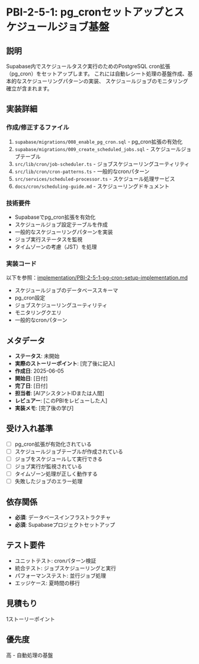# PBI-2-5-1: pg_cronセットアップとスケジュールジョブ基盤

## 説明

Supabase内でスケジュールタスク実行のためのPostgreSQL cron拡張（pg_cron）をセットアップします。
これには自動レシート処理の基盤作成、基本的なスケジューリングパターンの実装、
スケジュールジョブのモニタリング確立が含まれます。

## 実装詳細

### 作成/修正するファイル

1. `supabase/migrations/008_enable_pg_cron.sql` - pg_cron拡張の有効化
2. `supabase/migrations/009_create_scheduled_jobs.sql` - スケジュールジョブテーブル
3. `src/lib/cron/job-scheduler.ts` - ジョブスケジューリングユーティリティ
4. `src/lib/cron/cron-patterns.ts` - 一般的なcronパターン
5. `src/services/scheduled-processor.ts` - スケジュール処理サービス
6. `docs/cron/scheduling-guide.md` - スケジューリングドキュメント

### 技術要件

- Supabaseでpg_cron拡張を有効化
- スケジュールジョブ設定テーブルを作成
- 一般的なスケジューリングパターンを実装
- ジョブ実行ステータスを監視
- タイムゾーンの考慮（JST）を処理

### 実装コード

以下を参照：[implementation/PBI-2-5-1-pg-cron-setup-implementation.md](implementation/PBI-2-5-1-pg-cron-setup-implementation.md)

- スケジュールジョブのデータベーススキーマ
- pg_cron設定
- ジョブスケジューリングユーティリティ
- モニタリングクエリ
- 一般的なcronパターン

## メタデータ

- **ステータス**: 未開始
- **実際のストーリーポイント**: [完了後に記入]
- **作成日**: 2025-06-05
- **開始日**: [日付]
- **完了日**: [日付]
- **担当者**: [AIアシスタントIDまたは人間]
- **レビュアー**: [このPBIをレビューした人]
- **実装メモ**: [完了後の学び]

## 受け入れ基準

- [ ] pg_cron拡張が有効化されている
- [ ] スケジュールジョブテーブルが作成されている
- [ ] ジョブをスケジュールして実行できる
- [ ] ジョブ実行が監視されている
- [ ] タイムゾーン処理が正しく動作する
- [ ] 失敗したジョブのエラー処理

## 依存関係

- **必須**: データベースインフラストラクチャ
- **必須**: Supabaseプロジェクトセットアップ

## テスト要件

- ユニットテスト: cronパターン検証
- 統合テスト: ジョブスケジューリングと実行
- パフォーマンステスト: 並行ジョブ処理
- エッジケース: 夏時間の移行

## 見積もり

1ストーリーポイント

## 優先度

高 - 自動処理の基盤

